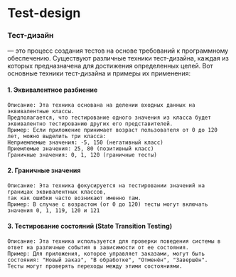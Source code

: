 # Test-design
### Тест-дизайн 
— это процесс создания тестов на основе требований к программному обеспечению. Существуют различные техники тест-дизайна, каждая из которых предназначена для достижения определенных целей. Вот основные техники тест-дизайна и примеры их применения:
#### 1. Эквивалентное разбиение
```
Описание: Эта техника основана на делении входных данных на эквивалентные классы. 
Предполагается, что тестирование одного значения из класса будет эквивалентно тестированию других его представителей.
Пример: Если приложение принимает возраст пользователя от 0 до 120 лет, можно выделить три класса:
Неприемлемые значения: -5, 150 (негативный класс)
Приемлемые значения: 25, 80 (позитивный класс)
Граничные значения: 0, 1, 120 (граничные тесты)
```

#### 2. Граничные значения
```
Описание: Эта техника фокусируется на тестировании значений на границах эквивалентных классов, 
так как ошибки часто возникают именно там.
Пример: В случае с возрастом (от 0 до 120) тесты могут включать значения 0, 1, 119, 120 и 121
```

#### 3. Тестирование состояний (State Transition Testing)
```
Описание: Эта техника используется для проверки поведения системы в ответ на различные события в зависимости от ее состояния.
Пример: Для приложения, которое управляет заказами, могут быть состояния: "Новый заказ", "В обработке", "Отменён", "Завершён". 
Тесты могут проверять переходы между этими состояниями.
```

